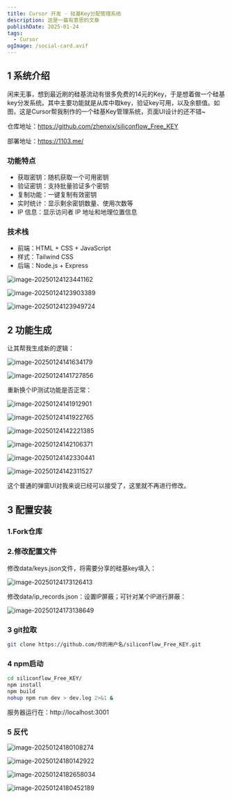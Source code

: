 ```yaml
---
title: Cursor 开发 ☞ 硅基Key分配管理系统
description: 这是一篇有意思的文章
publishDate: 2025-01-24
tags:
  - Cursor
ogImage: /social-card.avif
---
```

## 1 系统介绍

闲来无事，想到最近刷的硅基流动有很多免费的14元的Key，于是想着做一个硅基key分发系统。其中主要功能就是从库中取key，验证key可用，以及余额值。如图，这是Cursor帮我制作的一个硅基Key管理系统，页面UI设计的还不错~

仓库地址：https://github.com/zhenxix/siliconflow_Free_KEY

部署地址：https://1103.me/

### 功能特点

- 获取密钥：随机获取一个可用密钥
- 验证密钥：支持批量验证多个密钥
- 复制功能：一键复制有效密钥
- 实时统计：显示剩余密钥数量、使用次数等
- IP 信息：显示访问者 IP 地址和地理位置信息

### 技术栈

- 前端：HTML + CSS + JavaScript
- 样式：Tailwind CSS
- 后端：Node.js + Express

![image-20250124123441162](https://img.zhenxi.site/2025/01/fabdfd4fc5d92157371de25b2436cebf.png)

![image-20250124123903389](https://img.zhenxi.site/2025/01/9e5c00921c9fa79d2f520c62f351037b.png)

![image-20250124123949724](https://img.zhenxi.site/2025/01/98cf43592af607767bce2ad34f46bbaf.png)

## 2 功能生成

让其帮我生成新的逻辑：

![image-20250124141634179](https://img.zhenxi.site/2025/01/94c96e6b4123a41223633ebc5d947958.png)

![image-20250124141727856](https://img.zhenxi.site/2025/01/fb6bd6bcacd12d6f4f160cc0edf1eeb2.png)

重新换个IP测试功能是否正常：


![image-20250124141912901](https://img.zhenxi.site/2025/01/0ff03125865f6ec07bb0833f3c969aed.png)

![image-20250124141922765](https://img.zhenxi.site/2025/01/26691aa02e1913806a8505344d3a704e.png)

![image-20250124142221385](https://img.zhenxi.site/2025/01/b6e5d5d14c66e9bf4cb1c0b61f594329.png)

![image-20250124142106371](https://img.zhenxi.site/2025/01/f3c1ddc4df7660a7c20d96a4199969ef.png)

![image-20250124142330441](https://img.zhenxi.site/2025/01/e31e4ac1da5256d445552b0da53e0d78.png)

![image-20250124142311527](https://img.zhenxi.site/2025/01/925d37ab3803de8ba69715f87ba4e286.png)

这个普通的弹窗UI对我来说已经可以接受了，这里就不再进行修改。

## 3 配置安装

### 1.Fork仓库

### 2.修改配置文件

修改data/keys.json文件，将需要分享的硅基key填入：

![image-20250124173126413](https://img.zhenxi.site/2025/01/508ee3cb14f22e9309f611da46e0dff8.png)

修改data/ip_records.json：设置IP屏蔽；可针对某个IP进行屏蔽：

![image-20250124173138649](https://img.zhenxi.site/2025/01/819bd1f750b1003decdb1575cc7b87cb.png)

### 3 git拉取

```bash
git clone https://github.com/你的用户名/siliconflow_Free_KEY.git
```

### 4 npm启动

```bash
cd siliconflow_Free_KEY/
npm install
npm build
nohup npm run dev > dev.log 2>&1 &
```

服务器运行在：http://localhost:3001

### 5 反代

![image-20250124180108274](https://img.zhenxi.site/2025/01/96bff852eda5a25272c1f67cd4666858.png)

![image-20250124180142922](https://img.zhenxi.site/2025/01/15e2ad67fb64f3b1c9d0d97e486fd90c.png)

![image-20250124182658034](https://img.zhenxi.site/2025/01/85e3efb382e8d7127f9baa1d300e7016.png)

![image-20250124180452189](https://img.zhenxi.site/2025/01/c659389254070de49ba9ca7340f91992.png)
